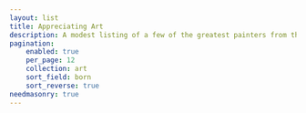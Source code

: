 ```yaml
---
layout: list
title: Appreciating Art
description: A modest listing of a few of the greatest painters from the thirteenth century to the present day, and some of their most enduring and familiar paintings
pagination:
    enabled: true
    per_page: 12
    collection: art
    sort_field: born
    sort_reverse: true
needmasonry: true
---
```


